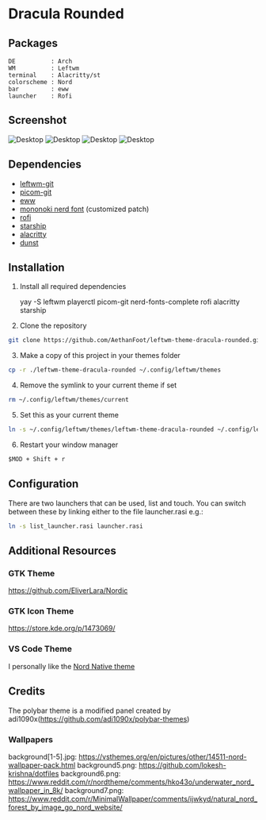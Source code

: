 # Dracula Rounded

## Packages

```
DE          : Arch
WM          : Leftwm
terminal    : Alacritty/st
colorscheme : Nord
bar         : eww
launcher    : Rofi
```

## Screenshot

![Desktop](./images/desktop1.png)
![Desktop](./images/sysmenu.png)
![Desktop](./images/app_menu.png)
![Desktop](./images/list_menu.png)

## Dependencies

- [leftwm-git](https://github.com/leftwm/leftwm)
- [picom-git](https://github.com/yshui/picom)
- [eww](https://github.com/elkowar/eww)
- [mononoki nerd font](https://github.com/ryanoasis/nerd-fonts) (customized patch)
- [rofi](https://github.com/davatorium/rofi)
- [starship](https://github.com/starship/starship)
- [alacritty](https://github.com/alacritty/alacritty)
- [dunst](https://dunst-project.org)

## Installation

1. Install all required dependencies

    yay -S leftwm playerctl picom-git nerd-fonts-complete rofi alacritty starship

2. Clone the repository

```BASH
git clone https://github.com/AethanFoot/leftwm-theme-dracula-rounded.git
```

3. Make a copy of this project in your themes folder

```BASH
cp -r ./leftwm-theme-dracula-rounded ~/.config/leftwm/themes
```

4. Remove the symlink to your current theme if set

```BASH
rm ~/.config/leftwm/themes/current
```
5. Set this as your current theme

```BASH
ln -s ~/.config/leftwm/themes/leftwm-theme-dracula-rounded ~/.config/leftwm/themes/current
```

6. Restart your window manager

```Default shortcut
$MOD + Shift + r
```

## Configuration

There are two launchers that can be used, list and touch. You can switch between these by linking either to the file launcher.rasi e.g.:
```BASH
ln -s list_launcher.rasi launcher.rasi
```

## Additional Resources

### GTK Theme

https://github.com/EliverLara/Nordic

### GTK Icon Theme

https://store.kde.org/p/1473069/

### VS Code Theme

I personally like the [Nord Native theme](https://marketplace.visualstudio.com/items?itemName=divanvisagie.nord-native-theme)

## Credits

The polybar theme is a modified panel created by adi1090x(https://github.com/adi1090x/polybar-themes)

### Wallpapers

background[1-5].jpg: https://vsthemes.org/en/pictures/other/14511-nord-wallpaper-pack.html
background5.png: https://github.com/lokesh-krishna/dotfiles
background6.png: https://www.reddit.com/r/nordtheme/comments/hko43o/underwater_nord_wallpaper_in_8k/
background7.png: https://www.reddit.com/r/MinimalWallpaper/comments/ijwkyd/natural_nord_forest_by_image_go_nord_website/
